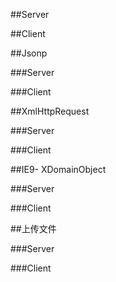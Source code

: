 
##Server

##Client


##Jsonp

###Server


###Client


##XmlHttpRequest

###Server


###Client

##IE9- XDomainObject


###Server

###Client


##上传文件

###Server


###Client


